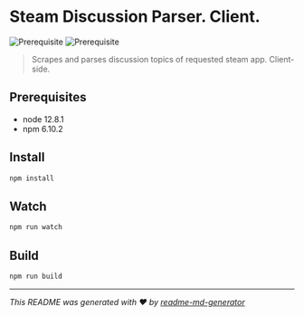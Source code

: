 # Steam Discussion Parser. Client.
![Prerequisite](https://img.shields.io/badge/node-12.8.1-blue.svg)
![Prerequisite](https://img.shields.io/badge/npm-6.10.2-blue.svg)

> Scrapes and parses discussion topics of requested steam app. Client-side.
## Prerequisites

- node 12.8.1
- npm 6.10.2

## Install

```sh
npm install
```

## Watch

```sh
npm run watch
```

## Build

```sh
npm run build
```

***
_This README was generated with ❤️ by [readme-md-generator](https://github.com/kefranabg/readme-md-generator)_
